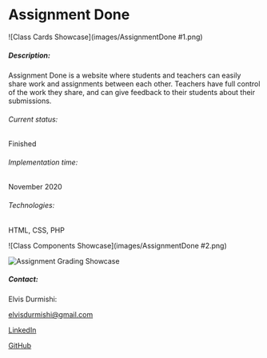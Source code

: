 # Assignment Done

![Class Cards Showcase](images/AssignmentDone #1.png)

##### Description:

Assignment Done is a website where students and teachers can easily share work and assignments between each other. Teachers have full control of the work they share, and can give feedback to their students about their submissions.

###### Current status:

Finished

###### Implementation time:

November 2020

###### Technologies:

HTML, CSS, PHP

![Class Components Showcase](images/AssignmentDone #2.png)

![Assignment Grading Showcase](images/AssignmentDone#3.png)

##### Contact:

Elvis Durmishi:

[elvisdurmishi@gmail.com](mailto:elvisdurmishi@gmail.com)

[LinkedIn](https://www.linkedin.com/in/elvis-durmishi-0846241b3/)

[GitHub](https://github.com/elvisdurmishi)
